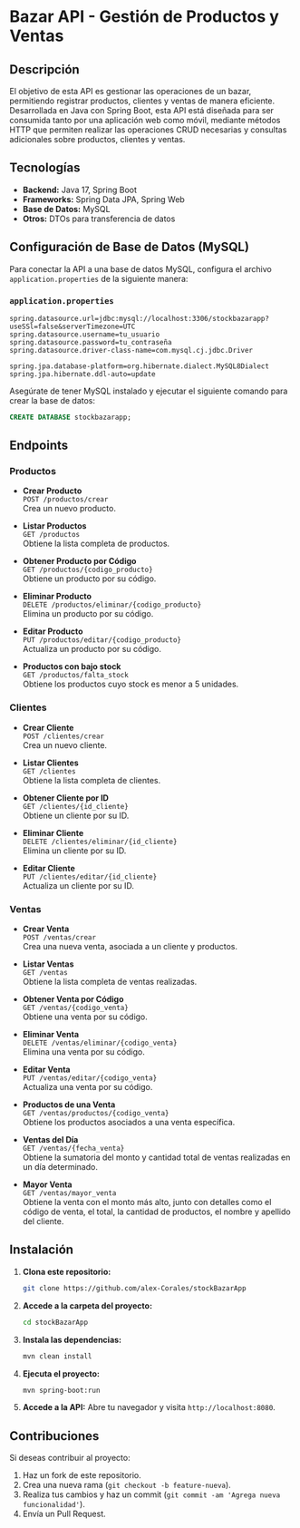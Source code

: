 # Bazar API - Gestión de Productos y Ventas

## Descripción

El objetivo de esta API es gestionar las operaciones de un bazar, permitiendo registrar productos, clientes y ventas de manera eficiente. Desarrollada en Java con Spring Boot, esta API está diseñada para ser consumida tanto por una aplicación web como móvil, mediante métodos HTTP que permiten realizar las operaciones CRUD necesarias y consultas adicionales sobre productos, clientes y ventas.

## Tecnologías

- **Backend:** Java 17, Spring Boot
- **Frameworks:** Spring Data JPA, Spring Web
- **Base de Datos:** MySQL
- **Otros:** DTOs para transferencia de datos

## Configuración de Base de Datos (MySQL)

Para conectar la API a una base de datos MySQL, configura el archivo `application.properties`  de la siguiente manera:

### `application.properties`

```properties
spring.datasource.url=jdbc:mysql://localhost:3306/stockbazarapp?useSSl=false&serverTimezone=UTC
spring.datasource.username=tu_usuario
spring.datasource.password=tu_contraseña
spring.datasource.driver-class-name=com.mysql.cj.jdbc.Driver

spring.jpa.database-platform=org.hibernate.dialect.MySQL8Dialect
spring.jpa.hibernate.ddl-auto=update
```

Asegúrate de tener MySQL instalado y ejecutar el siguiente comando para crear la base de datos:

```sql
CREATE DATABASE stockbazarapp;
```

## Endpoints

### Productos

- **Crear Producto**\
  `POST /productos/crear`\
  Crea un nuevo producto.

- **Listar Productos**\
  `GET /productos`\
  Obtiene la lista completa de productos.

- **Obtener Producto por Código**\
  `GET /productos/{codigo_producto}`\
  Obtiene un producto por su código.

- **Eliminar Producto**\
  `DELETE /productos/eliminar/{codigo_producto}`\
  Elimina un producto por su código.

- **Editar Producto**\
  `PUT /productos/editar/{codigo_producto}`\
  Actualiza un producto por su código.

- **Productos con bajo stock**\
  `GET /productos/falta_stock`\
  Obtiene los productos cuyo stock es menor a 5 unidades.

### Clientes

- **Crear Cliente**\
  `POST /clientes/crear`\
  Crea un nuevo cliente.

- **Listar Clientes**\
  `GET /clientes`\
  Obtiene la lista completa de clientes.

- **Obtener Cliente por ID**\
  `GET /clientes/{id_cliente}`\
  Obtiene un cliente por su ID.

- **Eliminar Cliente**\
  `DELETE /clientes/eliminar/{id_cliente}`\
  Elimina un cliente por su ID.

- **Editar Cliente**\
  `PUT /clientes/editar/{id_cliente}`\
  Actualiza un cliente por su ID.

### Ventas

- **Crear Venta**\
  `POST /ventas/crear`\
  Crea una nueva venta, asociada a un cliente y productos.

- **Listar Ventas**\
  `GET /ventas`\
  Obtiene la lista completa de ventas realizadas.

- **Obtener Venta por Código**\
  `GET /ventas/{codigo_venta}`\
  Obtiene una venta por su código.

- **Eliminar Venta**\
  `DELETE /ventas/eliminar/{codigo_venta}`\
  Elimina una venta por su código.

- **Editar Venta**\
  `PUT /ventas/editar/{codigo_venta}`\
  Actualiza una venta por su código.

- **Productos de una Venta**\
  `GET /ventas/productos/{codigo_venta}`\
  Obtiene los productos asociados a una venta específica.

- **Ventas del Día**\
  `GET /ventas/{fecha_venta}`\
  Obtiene la sumatoria del monto y cantidad total de ventas realizadas en un día determinado.

- **Mayor Venta**\
  `GET /ventas/mayor_venta`\
  Obtiene la venta con el monto más alto, junto con detalles como el código de venta, el total, la cantidad de productos, el nombre y apellido del cliente.

## Instalación

1. **Clona este repositorio:**

   ```bash
   git clone https://github.com/alex-Corales/stockBazarApp
   ```

2. **Accede a la carpeta del proyecto:**

   ```bash
   cd stockBazarApp
   ```

3. **Instala las dependencias:**

   ```bash
   mvn clean install
   ```

4. **Ejecuta el proyecto:**

   ```bash
   mvn spring-boot:run
   ```

5. **Accede a la API:**
   Abre tu navegador y visita `http://localhost:8080`.

## Contribuciones

Si deseas contribuir al proyecto:

1. Haz un fork de este repositorio.
2. Crea una nueva rama (`git checkout -b feature-nueva`).
3. Realiza tus cambios y haz un commit (`git commit -am 'Agrega nueva funcionalidad'`).
4. Envía un Pull Request.

